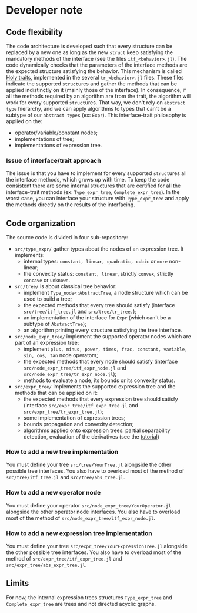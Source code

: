 # Developer note

## Code flexibility 
The code architecture is developed such that every structure can be replaced by a new one as long as the new `struct` keep satisfying the mandatory methods of the interface (see the files `itf_<behavior>.jl`).
The code dynamically checks that the parameters of the interface methods are the expected structure satisfying the behavior.
This mechanism is called [Holy traits](https://ahsmart.com/pub/holy-traits-design-patterns-and-best-practice-book/#implementing_the_holy_traits_pattern), implemented in the several `tr_<behavior>.jl` files.
These files indicate the supported `struct`ures and gather the methods that can be applied indistinctly on it (mainly those of the interface).
In consequence, if all the methods required by an algorithm are from the trait, the algorithm will work for every supported `struct`ures.
That way, we don't rely on `abstract type` hierarchy, and we can apply algorithms to types that can't be a subtype of our `abstract type`s (ex: `Expr`).
This interface-trait philosophy is applied on the:
- operator/variable/constant nodes;
- implementations of tree;
- implementations of expression tree.

### Issue of interface/trait approach
The issue is that you have to implement for every supported `struct`ures all the interface methods, which grows up with time.
To keep the code consistent there are some internal structures that are certified for all the interface-trait methods (ex: `Type_expr_tree`, `Complete_expr_tree`).
In the worst case, you can interface your structure with `Type_expr_tree` and apply the methods directly on the results of the interfacing.

## Code organization
The source code is divided in four sub-repository:
- `src/type_expr/` gather types about the nodes of an expression tree.
  It implements:
  - internal types: `constant, linear, quadratic, cubic` or `more` non-linear;
  - the convexity status: `constant, linear`, strictly `convex`, strictly `concave` or `unknown`.
- `src/tree/` is about classical tree behavior:
  - implement `Type_node<:AbstractTree`, a node structure which can be used to build a tree;
  - the expected methods that every tree should satisfy (interface `src/tree/itf_tree.jl` and `src/tree/tr_tree.`);
  - an implementation of the interface for `Expr` (which can't be a subtype of `AbstractTree`);
  - an algorithm printing every structure satisfying the tree interface.
- `src/node_expr_tree/` implement the supported operator nodes which are part of an expression tree:
  - implement `plus, minus, power, times, frac, constant, variable, sin, cos, tan` node operators;
  - the expected methods that every node should satisfy (interface `src/node_expr_tree/itf_expr_node.jl` and `src/node_expr_tree/tr_expr_node.jl`);
  - methods to evaluate a node, its bounds or its convexity status.
- `src/expr_tree/` implements the supported expression tree and the methods that can be applied on it:
  - the expected methods that every expression tree should satisfy (interface `src/expr_tree/itf_expr_tree.jl` and `src/expr_tree/tr_expr_tree.jl`);
  - some implementation of expression trees;
  - bounds propagation and convexity detection;
  - algorithms applied onto expression trees: partial separability detection, evaluation of the derivatives (see the [tutorial](https://paraynaud.github.io/ExpressionTreeForge.jl/dev/tutorial/))

### How to add a new tree implementation
You must define your tree `src/tree/YourTree.jl` alongside the other possible tree interfaces.
You also have to overload most of the method of `src/tree/itf_tree.jl` and `src/tree/abs_tree.jl`.

### How to add a new operator node
You must define your operator `src/node_expr_tree/YourOperator.jl` alongside the other operator node interfaces.
You also have to overload most of the method of `src/node_expr_tree/itf_expr_node.jl`.

### How to add a new expression tree implementation
You must define your tree `src/expr_tree/YourExpressionTree.jl` alongside the other possible tree interfaces.
You also have to overload most of the method of `src/expr_tree/itf_expr_tree.jl` and `src/expr_tree/abs_expr_tree.jl`.

## Limits
For now, the internal expression trees structures `Type_expr_tree` and `Complete_expr_tree` are trees and not directed acyclic graphs.